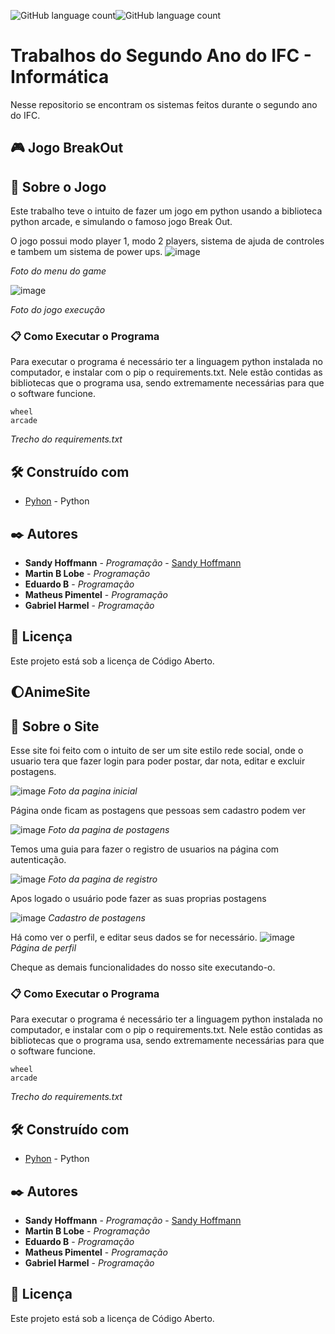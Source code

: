  <img alt="GitHub language count" src="https://img.shields.io/badge/python-v3.7-purple"><img alt="GitHub language count" src="https://img.shields.io/badge/Code-Open%20Source-purple">
<h1>Trabalhos do Segundo Ano do IFC - Informática</h1>

Nesse repositorio se encontram os sistemas feitos durante o segundo ano do IFC.

<h2>🎮 Jogo BreakOut</h2>

## 🚀 Sobre o Jogo

Este trabalho teve o intuito de fazer um jogo em python usando a biblioteca python arcade, e simulando o famoso jogo Break Out.

O jogo possui modo player 1, modo 2 players, sistema de ajuda de controles e tambem um sistema de power ups.
![image](https://user-images.githubusercontent.com/60969091/111729962-0d305f80-884f-11eb-8ae3-164d14360aa4.png)

<i>Foto do menu do game</i>

![image](https://user-images.githubusercontent.com/60969091/111730033-3fda5800-884f-11eb-8de5-869d0f307b42.png)

<i>Foto do jogo execução</i>

### 📋 Como Executar o Programa

Para executar o programa é necessário ter a linguagem python instalada no computador, e instalar com o pip o requirements.txt.
Nele estão contidas as bibliotecas que o programa usa, sendo extremamente necessárias para que o software funcione.

```
wheel
arcade

```
<i>Trecho do requirements.txt</i>


## 🛠️ Construído com

* [Pyhon](https://www.python.org/) - Python

## ✒️ Autores

* **Sandy Hoffmann** - *Programação* - [Sandy Hoffmann](https://github.com/SandyHoffmann)
* **Martin B Lobe** - *Programação*
* **Eduardo B** - *Programação*
* **Matheus Pimentel** - *Programação*
* **Gabriel Harmel** - *Programação*
## 📄 Licença

Este projeto está sob a licença de Código Aberto.

<h2>🌔AnimeSite</h2>

## 🚀 Sobre o Site

Esse site foi feito com o intuito de ser um site estilo rede social, onde o usuario tera que fazer login para poder postar, dar nota, editar e excluir postagens.

![image](https://user-images.githubusercontent.com/60969091/111730702-ba57a780-8850-11eb-8624-8e8137475797.png)
<i>Foto da pagina inicial</i>

Página onde ficam as postagens que pessoas sem cadastro podem ver

![image](https://user-images.githubusercontent.com/60969091/111730841-fbe85280-8850-11eb-8c63-8b738060ebc7.png)
<i>Foto da pagina de postagens</i>

Temos uma guia para fazer o registro de usuarios na página com autenticação.

![image](https://user-images.githubusercontent.com/60969091/111730986-4964bf80-8851-11eb-9e36-4e6f08f2e44c.png)
<i>Foto da pagina de registro</i>

Apos logado o usuário pode fazer as suas proprias postagens

![image](https://user-images.githubusercontent.com/60969091/111731260-d6a81400-8851-11eb-8337-6857dd4c686a.png)
<i>Cadastro de postagens</i>

Há como ver o perfil, e editar seus dados se for necessário.
![image](https://user-images.githubusercontent.com/60969091/111731411-2f77ac80-8852-11eb-8f43-294309c7198d.png)
<i>Página de perfil</i>

Cheque as demais funcionalidades do nosso site executando-o.

### 📋 Como Executar o Programa

Para executar o programa é necessário ter a linguagem python instalada no computador, e instalar com o pip o requirements.txt.
Nele estão contidas as bibliotecas que o programa usa, sendo extremamente necessárias para que o software funcione.

```
wheel
arcade

```
<i>Trecho do requirements.txt</i>


## 🛠️ Construído com

* [Pyhon](https://www.python.org/) - Python

## ✒️ Autores

* **Sandy Hoffmann** - *Programação* - [Sandy Hoffmann](https://github.com/SandyHoffmann)
* **Martin B Lobe** - *Programação*
* **Eduardo B** - *Programação*
* **Matheus Pimentel** - *Programação*
* **Gabriel Harmel** - *Programação*
## 📄 Licença

Este projeto está sob a licença de Código Aberto.
